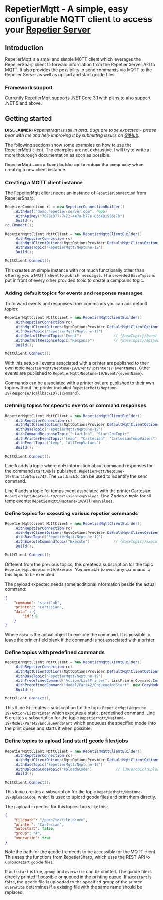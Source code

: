 # RepetierMqtt - A simple, easy configurable MQTT client to access your [Repetier Server](https://www.repetier-server.com/ "Repetier Server")

## Introduction

RepetierMqtt is a small and simple MQTT client which leverages the RepetierSharp client to forward information from the Repetier Server API to MQTT. 
It also provides the possibility to send commands via MQTT to the Repetier Server as well as upload and start gcode files.

### Framework support

Currently RepetierMqtt supports .NET Core 3.1 with plans to also support .NET 5 and above.

## Getting started

**DISCLAIMER:** *RepetierMqtt is still in beta. Bugs are to be expected - please bear with me and help improving it by submitting issues on [GitHub](https://github.com/Z0rdak/RepetierMqtt/issues).*

The following sections show some examples on how to use the RepetierMqtt client. The examples are not exhaustive. I will try to write a more thourough documentation as soon as possible.

RepetierMqtt uses a fluent builder api to reduce the complexity when creating a new client instance.

### Creating a MQTT client instance

The RepetierMqtt client needs an instance of `RepetierConnection` from RepetierSharp.

```csharp
RepetierConnection rc = new RepetierConnectionBuilder()
    .WithHost("demo.repetier-server.com", 4006)
    .WithApiKey("7075e377-7472-447a-b77e-86d481995e7b")
    .Build();
rc.Connect();

RepetierMqttClient MqttClient = new RepetierMqttClientBuilder()
    .WithRepetierConnection(rc)
    .WithMqttClientOptions(MqttOptionsProvider.DefaultMqttClientOptions)       
    .WithBaseTopic("RepetierMqtt/Neptune-19")
    .Build();

MqttClient.Connect();
```

This creates an simple instance with not much functionally other than offering you a MQTT client to publish messages. 
The provided `BaseTopic` is put in front of every other provided topic to create a compound topic.  

### Adding default topics for events and response messages

To forward events and responses from commands you can add default topics:

```csharp
RepetierMqttClient MqttClient = new RepetierMqttClientBuilder()
    .WithRepetierConnection(rc)
    .WithMqttClientOptions(MqttOptionsProvider.DefaultMqttClientOptions)       
	.WithBaseTopic("RepetierMqtt/Neptune-19")
    .WithDefaultEventTopic("Event")               // {BaseTopic}/Event[/{printer}]/{event}
    .WithDefaultResponseTopic("Response")         // {BaseTopic}/Response/{callbackID};{command}
    .Build();

MqttClient.Connect();
```

With this setup all events associated with a printer are published to their own topic `RepetierMqtt/Neptune-19/Event/{printer}/{eventName}`. 
Other events are published to `RepetierMqtt/Neptune-19/Event/{eventName}`.

Commands can be associated with a printer but are published to their own topic without the printer included `RepetierMqtt/Neptune-19/Response/{callbackID};{command}`.

### Defining topics for specific events or command responses

```csharp
RepetierMqttClient MqttClient = new RepetierMqttClientBuilder()
    .WithRepetierConnection(rc)
    .WithMqttClientOptions(MqttOptionsProvider.DefaultMqttClientOptions)       
	.WithBaseTopic("RepetierMqtt/Neptune-19")
    .WithCommandResponseTopic("startJob", "StartJobTopic")               //{BaseTopic}/StartJobTopic/{callbackId}
    .WithPrinterEventTopic("temp", "Cartesian", "CartesianTempValues")   //{BaseTopic}/CartesianTempValues
    .WithEventTopic("temp", "AllTempValues")                             //{BaseTopic}/AllTempValues
    .Build();

MqttClient.Connect();
```
Line 5 adds a topic where only information about command responses for the command `startJob` is published: `RepetierMqtt/Neptune-19/StartJobTopic/42`.
The `callbackId` can be used to indentify the send command.

Line 6 adds a topic for temps event associated with the printer Cartesian: `RepetierMqtt/Neptune-19/CartesianTempValues`.
Line 7 adds a topic for all temp events:  `RepetierMqtt/Neptune-19/AllTempValues`.

###  Define topics for executing various repetier commands

```csharp
RepetierMqttClient MqttClient = new RepetierMqttClientBuilder()
    .WithRepetierConnection(rc)
    .WithMqttClientOptions(MqttOptionsProvider.DefaultMqttClientOptions)       
	.WithBaseTopic("RepetierMqtt/Neptune-19")
    .WithExecuteCommandTopic("Execute")           // {BaseTopic}/Execute          
    .Build();

MqttClient.Connect();
```

Different from the previous topics, this creates a subscription for the topic `RepetierMqtt/Neptune-19/Execute`. You are able to send any command to this topic to be executed. 

The payload expected needs some additional information beside the actual command:

```json
{
    "command": "startJob",
    "printer": "Cartesian",
    "data" : {
        "id": 6
    }
}
```

Where `data` is the actual object to execute the command. It is possible to leave the printer field blank if the command is not associated with a printer.

### Define topics with predefined commands

```csharp
RepetierMqttClient MqttClient = new RepetierMqttClientBuilder()
    .WithRepetierConnection(rc)
    .WithMqttClientOptions(MqttOptionsProvider.DefaultMqttClientOptions)       
	.WithBaseTopic("RepetierMqtt/Neptune-19")
    .WithPredefinedCommand("Action/ListPrinter", ListPrinterCommand.Instance)  // {BaseTopic}/Action/ListPrinter
    .WithPredefinedCommand("Model/Part42/EnqueueAndStart", new CopyModelCommand(42))  // {BaseTopic}/Model/Part42/EnqueueAndStart
    .Build();

MqttClient.Connect();
```

This (Line 5) creates a subscription for the topic `RepetierMqtt/Neptune-19/Action/ListPrinter` which executes a static, predefined command.
Line 6 creates a subscription for the topic `RepetierMqtt/Neptune-19/Model/Part42/EnqueueAndStart` which enqueues the specified model into the print queue and starts it when possible.

### Define topics to upload (and start) gcode files/jobs

```csharp
RepetierMqttClient MqttClient = new RepetierMqttClientBuilder()
    .WithRepetierConnection(rc)
    .WithMqttClientOptions(MqttOptionsProvider.DefaultMqttClientOptions)       
	.WithBaseTopic("RepetierMqtt/Neptune-19")
    .WithUploadGCodeTopic("UploadGCode")           // {BaseTopic}/UploadGCode
    .Build();

MqttClient.Connect();
```
This topic creates a subscription for the topic `RepetierMqtt/Neptune-19/UploadGCode`, which is used to upload gcode files and print them directly.

The payload expected for this topics looks like this: 

```json
{
    "filepath": "/path/to/file.gcode",
    "printer": "Cartesian",
    "autostart": false,
    "group": "#",
    "overwrite": true
}
```

Note the path for the gcode file needs to be accessible for the MQTT client. This uses the functions from RepetierSharp, which uses the REST-API to upload/start gcode files. 

If `autostart` is true, `group` and `overwrite` can be omitted. The gcode file is directly printed if possible or queued in the printing queue. 
If `autostart` is false, the gcode file is uploaded to the specified group of the printer. `overwrite` determines if a existing file with the same name should be replaced.
